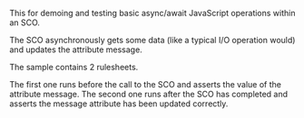 This for demoing and testing basic async/await JavaScript operations within an SCO.

The SCO asynchronously gets some data (like a typical I/O operation would) and updates
the attribute message.

The sample contains 2 rulesheets.

The first one runs before the call to the SCO and asserts the value of the attribute message.
The second one runs after the SCO has completed and asserts the message attribute has been
updated correctly.
